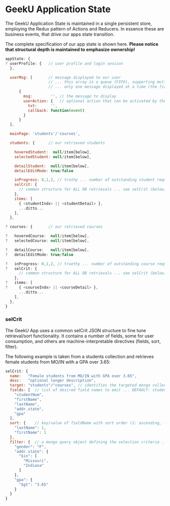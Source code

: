 # GeekU Application State

The GeekU Application State is maintained in a single persistent store,
employing the Redux pattern of Actions and Reducers.  In essence these
are business events, that drive our apps state transition.

The complete specification of our app state is shown here.  **Please
notice that structural depth is maintained to emphasize ownership!**

```javascript
appState: {
? userProfile: {   // user profile and login session
  },

  userMsg: [       // message displayed to our user
                   // ... this array is a queue (FIFO), supporting multiple msgs
                   // ... only one message displayed at a time (the first [0])
      {
        msg:        '', // the message to display
        userAction: {   // optional action that can be activated by the user
          txt:      '',
          callback: function(event)
        }
      }
  ],

  mainPage: 'students'/'courses',

  students: {      // our retrieved students

    hoveredStudent:  null/item[below],
    selectedStudent: null/item[below],

    detailStudent:  null/item[below],
    detailEditMode: true/false

    inProgress: 0,1,2, // truthy ... number of outstanding student requests
    selCrit: {
      // common structure for ALL DB retrievals ... see selCrit (below) for details
    },
    items: [
      { <studentIndx> || <studentDetail> },
      ...ditto...
    ],
  },

? courses: {       // our retrieved courses

?   hoveredCourse:  null/item[below],
?   selectedCourse: null/item[below],

?   detailCourse:   null/item[below],
?   detailEditMode: true/false

?   inProgress: 0,1,2, // truethy ... number of outstanding course requests
?   selCrit: {
      // common structure for ALL DB retrievals ... see selCrit (below) for details
    },
?   items: [
?     { <courseIndx> || <courseDetail> },
      ...ditto...
    ],
  },
}
```



### selCrit

The GeekU App uses a common selCrit JSON structure to fine tune
retrieval/sort functionality.  It contains a number of fields, some
for user consumption, and others are machine-interpretable directives
(fields, sort, filter).

The following example is taken from a students collection and
retrieves female students from MO/IN with a GPA over 3.65:

```javascript
selCrit: {
  name:   "Female students from MO/IN with GPA over 3.65",
  desc:   "optional longer description",
  target: "students"/"courses", // identifies the targeted mongo collection
  fields: [  // list of desired field names to emit ... DEFAULT: studentsMeta.defaultDisplayFields
    "studentNum",
    "firstName",
    "lastName",
    "addr.state",
    "gpa"
  ],
  sort: {    // key/value of fieldName with sort order (1: ascending, -1 descending) ... DEFAULT: random order
    "lastName": 1,
    "firstName": 1
  },
  filter: {  // a mongo query object defining the selection criteria ... DEFAULT: ALL students
    "gender": "F",
    "addr.state": {
      "$in": [
        "Missouri",
        "Indiana"
      ]
    },
    "gpa": {
      "$gt": "3.65"
    }
  }
}
```

